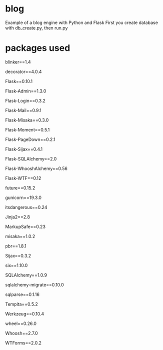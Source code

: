 # blog
Example of a blog engine with Python and Flask
First you create database with db_create.py, then run.py

# packages used

blinker==1.4

decorator==4.0.4

Flask==0.10.1

Flask-Admin==1.3.0

Flask-Login==0.3.2

Flask-Mail==0.9.1

Flask-Misaka==0.3.0

Flask-Moment==0.5.1

Flask-PageDown==0.2.1

Flask-Sijax==0.4.1

Flask-SQLAlchemy==2.0

Flask-WhooshAlchemy==0.56

Flask-WTF==0.12

future==0.15.2

gunicorn==19.3.0

itsdangerous==0.24

Jinja2==2.8

MarkupSafe==0.23

misaka==1.0.2

pbr==1.8.1

Sijax==0.3.2

six==1.10.0

SQLAlchemy==1.0.9

sqlalchemy-migrate==0.10.0

sqlparse==0.1.16

Tempita==0.5.2

Werkzeug==0.10.4

wheel==0.26.0

Whoosh==2.7.0

WTForms==2.0.2
